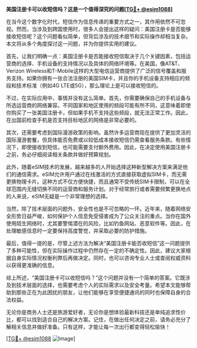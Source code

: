 **美国注册卡可以收短信吗？这是一个值得深究的问题[[TG💪+ @esim1088](https://t.me/s/esim1088)]**

在当今这个数字化时代，短信作为信息传递的重要方式之一，其作用依然不可忽视。然而，当涉及到跨国使用时，很多人会提出这样的疑问：美国注册卡是否能够接收短信呢？这个问题看似简单，但背后涉及的技术细节和实际操作却相当复杂。本文将从多个角度探讨这一问题，并为你提供实用的建议。

首先，让我们明确一点：美国注册卡是否能接收短信取决于几个关键因素，包括运营商的选择、手机设备的支持情况以及具体的网络环境等。在美国，像AT&T、Verizon Wireless和T-Mobile这样的大型电信运营商提供了广泛的信号覆盖和服务支持。如果你拥有一张合法注册的美国SIM卡，并且你的手机设备支持相应的频段和技术标准（例如4G LTE或5G），那么理论上是可以接收短信的。

不过，在实际应用中，事情并没有这么简单。首先，你需要确保自己的手机设备与所选运营商的网络兼容。不同国家和地区使用的频段可能有所不同，这意味着即使你购买了一张美国注册卡，但如果手机不支持这些频段，就无法正常工作。因此，在出国前检查手机是否支持目标地区的网络是非常必要的。

其次，还需要考虑到国际漫游政策的影响。虽然许多运营商现在提供了更加灵活的国际漫游套餐，但具体能否免费或以较低成本接收短信仍需查看服务条款。有些情况下，即使接收到短信，也可能需要支付额外费用。因此，在决定使用美国注册卡之前，务必仔细阅读相关条款并做好预算规划。

此外，随着eSIM技术的发展，越来越多的人开始选择这种新型解决方案来满足他们的通信需求。eSIM允许用户通过在线激活的方式直接获取虚拟SIM卡，而无需更换物理卡片。这种方式不仅方便快捷，而且通常不受传统SIM卡限制，可以在全球范围内无缝切换不同的运营商和服务计划。对于经常旅行或者需要频繁更换地点的人来说，eSIM无疑是一个非常理想的选择。

当然，除了技术层面的问题外，安全性也是不可忽略的一环。近年来，随着网络安全形势日益严峻，如何保护个人信息免受侵害成为了公众关注的重点。当你在国外使用陌生网络时，尤其要警惕潜在的风险，比如钓鱼网站、恶意软件等。因此，在处理敏感信息时一定要保持高度警觉，并采取必要的防护措施。

最后，值得一提的是，尽管上述方法为解决“美国注册卡能否收短信”这一问题提供了多种可能性，但在实际操作过程中仍然存在一定的不确定性。因此，建议大家根据自身实际情况权衡利弊后再做决定。同时，也可以咨询专业人士或查阅权威资料以获得更准确的信息。

综上所述，“美国注册卡可以收短信吗？”这个问题并没有一个简单的答案。它既涉及到技术层面的选择，也需要考虑个人的实际需求以及安全考量。希望本文能够帮助到那些正在为此困扰的朋友，让他们能够在享受便捷通讯的同时也保障自身的合法权益。

无论你是商务人士还是旅游爱好者，无论你是想体验最新科技还是单纯追求性价比，都可以找到适合自己的解决方案。记住，在做出任何决定之前，请务必充分了解相关信息并做好准备。只有这样，才能让每一次出行都变得轻松愉快！

[[TG💪+ @esim1088](https://t.me/s/esim1088) ![Image](https://i.postimg.cc/4NQfJmqS/Snipaste-2025-05-13-00-14-12.png)]
